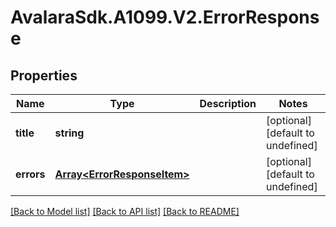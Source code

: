 # AvalaraSdk.A1099.V2.ErrorResponse

## Properties

Name | Type | Description | Notes
------------ | ------------- | ------------- | -------------
**title** | **string** |  | [optional] [default to undefined]
**errors** | [**Array&lt;ErrorResponseItem&gt;**](ErrorResponseItem.md) |  | [optional] [default to undefined]

[[Back to Model list]](../../../README.md#documentation-for-models) [[Back to API list]](../../../README.md#documentation-for-api-endpoints) [[Back to README]](../../../README.md)

